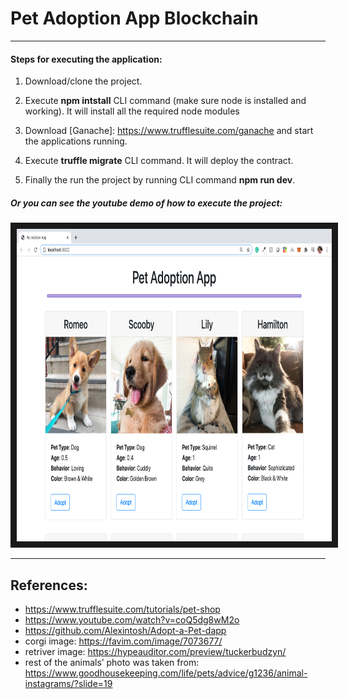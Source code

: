 # Pet Adoption App Blockchain

---

#### Steps for executing the application:

1. Download/clone the project.
2. Execute <b>npm intstall</b> CLI command (make sure node is installed and working). It will install all the required node modules
3. Download [Ganache]: https://www.trufflesuite.com/ganache and start the applications running.

4. Execute <b>truffle migrate</b> CLI command. It will deploy the contract.
4. Finally the run the project by running CLI command <b>npm run dev</b>.

##### Or you can see the youtube demo of how to execute the project:

<a href="https://www.youtube.com/watch?v=UY-DFtYRFgM&feature=youtu.be" target="_blank"><img src="ss/thumbnail.png" alt="IMAGE ALT TEXT HERE" width="800" height="500" border="10" /></a>

___

## References:

* https://www.trufflesuite.com/tutorials/pet-shop
* https://www.youtube.com/watch?v=coQ5dg8wM2o
* https://github.com/Alexintosh/Adopt-a-Pet-dapp
* corgi image: https://favim.com/image/7073677/
* retriver image: https://hypeauditor.com/preview/tuckerbudzyn/ 
* rest of the animals’ photo was taken from: https://www.goodhousekeeping.com/life/pets/advice/g1236/animal-instagrams/?slide=19

